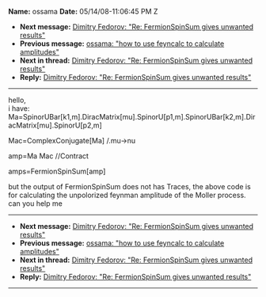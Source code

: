 **Name:** ossama
**Date:** 05/14/08-11:06:45 PM Z

  - **Next message:** [Dimitry Fedorov: "Re: FermionSpinSum gives
    unwanted results"](0490.html)
  - **Previous message:** [ossama: "how to use feyncalc to calculate
    amplitudes"](0488.html)
  - **Next in thread:** [Dimitry Fedorov: "Re: FermionSpinSum gives
    unwanted results"](0490.html)
  - **Reply:** [Dimitry Fedorov: "Re: FermionSpinSum gives unwanted
    results"](0490.html)

-----

hello,  
i have:  
Ma=SpinorUBar[k1,m].DiracMatrix[mu].SpinorU[p1,m].SpinorUBar[k2,m].DiracMatrix[mu].SpinorU[p2,m]  

Mac=ComplexConjugate[Ma] /.mu-\>nu  

amp=Ma Mac //Contract  

amps=FermionSpinSum[amp]  

but the output of FermionSpinSum does not has Traces, the above code is
for calculating the unpolorized feynman amplitude of the Moller
process.  
can you help me  

-----

  - **Next message:** [Dimitry Fedorov: "Re: FermionSpinSum gives
    unwanted results"](0490.html)
  - **Previous message:** [ossama: "how to use feyncalc to calculate
    amplitudes"](0488.html)
  - **Next in thread:** [Dimitry Fedorov: "Re: FermionSpinSum gives
    unwanted results"](0490.html)
  - **Reply:** [Dimitry Fedorov: "Re: FermionSpinSum gives unwanted
    results"](0490.html)

-----

